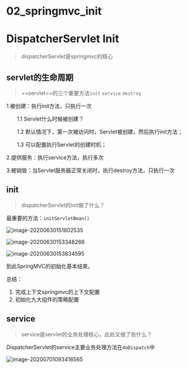 # 02_springmvc_init


# DispatcherServlet Init

> dispatcherServlet是springmvc的核心

## servlet的生命周期

> ==servlet==的三个重要方法`init`  `service` `destroy`

1.被创建：执行init方法，只执行一次

　　1.1 Servlet什么时候被创建？

　　1.2 默认情况下，第一次被访问时，Servlet被创建，然后执行init方法；

　　1.3 可以配置执行Servlet的创建时机；

2.提供服务：执行service方法，执行多次

3.被销毁：当Servlet服务器正常关闭时，执行destroy方法，只执行一次

## init

> dispatcherServlet的init做了什么？


最重要的方法：`initServletBean()`

![image-20200630151802535](https://i.loli.net/2020/07/03/O9Iwdst1JVRzGZe.png)

![image-20200630153348266](https://i.loli.net/2020/07/03/dW8piPYb7wvSMHn.png)

![image-20200630153834595](https://i.loli.net/2020/07/03/cEFToGaP4NdOgqi.png)

到此SpringMVC的初始化基本结束。

总结：

1. 完成上下文springmvc的上下文配置
2. 初始化九大组件的策略配置

## service

>service是servlet的业务处理核心，此处又做了些什么？

DispatcherServlet的service主要业务处理方法在`doDispatch`中

![image-20200701093416565](https://i.loli.net/2020/07/03/M1zDoecFalduvmU.png)

